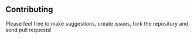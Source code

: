 ## Contributing
Please feel free to make suggestions, create issues, fork the repository and send pull requests!
